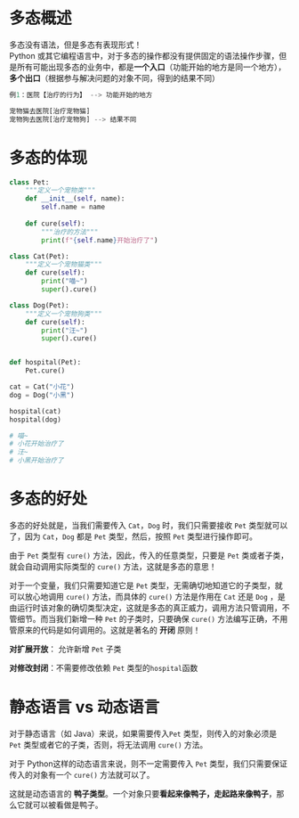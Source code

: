 # 多态概述

多态没有语法，但是多态有表现形式！  
Python 或其它编程语言中，对于多态的操作都没有提供固定的语法操作步骤，但是所有可能出现多态的业务中，都是**一个入口**（功能开始的地方是同一个地方），**多个出口**（根据参与解决问题的对象不同，得到的结果不同）

```python
例1：医院【治疗的行为】 --> 功能开始的地方

宠物猫去医院[治疗宠物猫]
宠物狗去医院[治疗宠物狗] --> 结果不同
```

# 多态的体现

```python
class Pet:
    """定义一个宠物类""" 
    def __init__(self, name):
        self.name = name
    
    def cure(self):
        """治疗的方法"""
        print(f"{self.name}开始治疗了")

class Cat(Pet):
    """定义一个宠物猫类"""
    def cure(self):
        print("喵~")
        super().cure()

class Dog(Pet):
    """定义一个宠物狗类"""
    def cure(self):
        print("汪~")
        super().cure()


def hospital(Pet):
    Pet.cure()

cat = Cat("小花")
dog = Dog("小黑")

hospital(cat)
hospital(dog)

# 喵~
# 小花开始治疗了
# 汪~
# 小黑开始治疗了
```

# 多态的好处

多态的好处就是，当我们需要传入 `Cat`，`Dog` 时，我们只需要接收 `Pet` 类型就可以了，因为 `Cat`，`Dog` 都是 `Pet` 类型，然后，按照 `Pet` 类型进行操作即可。  

由于 `Pet` 类型有 `cure()` 方法，因此，传入的任意类型，只要是 `Pet` 类或者子类，就会自动调用实际类型的 `cure()` 方法，这就是多态的意思！  

对于一个变量，我们只需要知道它是 `Pet` 类型，无需确切地知道它的子类型，就可以放心地调用 `cure()` 方法，而具体的 `cure()` 方法是作用在 `Cat` 还是 `Dog` ，是由运行时该对象的确切类型决定，这就是多态的真正威力，调用方法只管调用，不管细节。而当我们新增一种 `Pet` 的子类时，只要确保 `cure()` 方法编写正确，不用管原来的代码是如何调用的。这就是著名的 **开闭** 原则！

**对扩展开放**： 允许新增 `Pet` 子类

**对修改封闭**：不需要修改依赖 `Pet` 类型的`hospital`函数

# 静态语言 vs 动态语言

对于静态语言（如 Java）来说，如果需要传入`Pet` 类型，则传入的对象必须是 `Pet` 类型或者它的子类，否则，将无法调用 `cure()` 方法。

对于 Python这样的动态语言来说，则不一定需要传入 `Pet` 类型，我们只需要保证传入的对象有一个 `cure()` 方法就可以了。

这就是动态语言的 **鸭子类型**。一个对象只要**看起来像鸭子，走起路来像鸭子**，那么它就可以被看做是鸭子。

